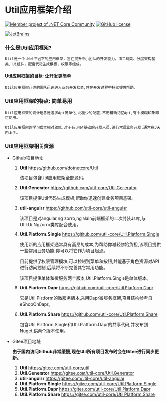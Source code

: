 # Util应用框架介绍

[![Member project of .NET Core Community](https://img.shields.io/badge/member%20project%20of-NCC-9e20c9.svg)](https://github.com/dotnetcore)
[![GitHub license](https://img.shields.io/badge/license-MIT-blue.svg)](https://mit-license.org/)

<a href="https://www.jetbrains.com/?from=Util" target="_blank">
    <img src="https://github.com/dotnetcore/Home/blob/master/img/jetbrains.svg" title="JetBrains" />
</a>


### 什么是Util应用框架? 

    Util是一个.Net平台下的应用框架，旨在提升中小团队的开发能力，由工具类、分层架构基类、Ui组件，配套代码生成模板，权限等组成。


#### Util应用框架的目标: **让开发更简单**

    Util应用框架让你的团队迅速进入业务开发状态,并在开发过程中持续提供帮助。


### Util应用框架的特点: **简单易用**

    Util应用框架的设计理念是追求Api简单化,尽量少的配置,不用精确记忆Api,有个模糊印象即可使用。

    Util应用框架的学习成本相对较低,对于有.Net基础的开发人员,进行常规业务开发,通常在3天内上手。

### Util应用框架相关资源

* Github项目地址

    1. **Util** <https://github.com/dotnetcore/Util>

        该项目包含Util应用框架全部源码。
    2. **Util.Generator** <https://github.com/util-core/Util.Generator>

        该项目提供Util代码生成模板,帮助你迅速创建业务项目基架。
    3. **util-angular** <https://github.com/util-core/util-angular>
    
        该项目是对angular,ng zorro,ng alain前端框架的二次封装Js库,与Util.Ui.NgZorro类库配合使用。
    3. **Util.Platform.Single** <https://github.com/util-core/Util.Platform.Single>
    
        使用新的应用框架通常具有高昂的成本,为帮助你减轻初始负担,该项目提供一些常用业务功能,你可以将它作为项目起点。
        
        目前提供了权限管理模块,可以控制到菜单和按钮,并能基于角色资源对API进行访问控制,后续将不断完善其它常用功能。

        该项目提供单体和微服务两个版本,Util.Platform.Single是单体版本。
    4. **Util.Platform.Dapr** <https://github.com/util-core/Util.Platform.Dapr>
    
        它是Util Platform的微服务版本,采用Dapr微服务框架,项目结构参考自eShopOnDapr。
    5. **Util.Platform.Share** <https://github.com/util-core/Util.Platform.Share>
    
        包含Util.Platform.Single和Util.Platform.Dapr的共享代码,并发布到Nuget,供两个版本使用。

* Gitee项目地址

    **由于国内访问Github非常缓慢,现在Util所有项目发布时会在Gitee进行同步更新。**

    1. **Util** <https://gitee.com/util-core/util>
    2. **Util.Generator** <https://gitee.com/util-core/Util.Generator>
    3. **util-angular** <https://gitee.com/util-core/util-angular>
    3. **Util.Platform.Single** <https://gitee.com/util-core/Util.Platform.Single>
    4. **Util.Platform.Dapr** <https://gitee.com/util-core/Util.Platform.Dapr>
    5. **Util.Platform.Share** <https://gitee.com/util-core/Util.Platform.Share>